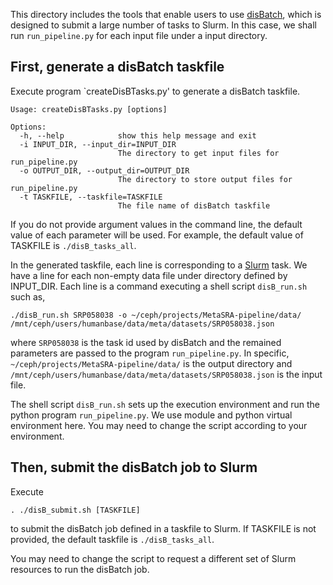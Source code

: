 This directory includes the tools that enable users to use [disBatch](https://github.com/flatironinstitute/disBatch), 
which is designed to submit a large number of tasks to Slurm. 
In this case, we shall run `run_pipeline.py` for each input file under a input directory. 

## First, generate a disBatch taskfile 

Execute program `createDisBTasks.py' to generate a disBatch taskfile.

```
Usage: createDisBTasks.py [options]

Options:
  -h, --help            show this help message and exit
  -i INPUT_DIR, --input_dir=INPUT_DIR
                        The directory to get input files for run_pipeline.py
  -o OUTPUT_DIR, --output_dir=OUTPUT_DIR
                        The directory to store output files for run_pipeline.py
  -t TASKFILE, --taskfile=TASKFILE
                        The file name of disBatch taskfile
```

If you do not provide argument values in the command line, the default value of each parameter will be used. For example, the default value of TASKFILE is `./disB_tasks_all`.

In the generated taskfile,
each line is corresponding to a [Slurm](https://slurm.schedmd.com/documentation.html) task. 
We have a line for each non-empty data file under directory defined by INPUT_DIR.
Each line is a command executing a shell script `disB_run.sh` such as,

`./disB_run.sh SRP058038 -o ~/ceph/projects/MetaSRA-pipeline/data/ /mnt/ceph/users/humanbase/data/meta/datasets/SRP058038.json`

where `SRP058038` is the task id used by disBatch and the remained parameters are passed to the program `run_pipeline.py`. In specific, `~/ceph/projects/MetaSRA-pipeline/data/` is the output directory and `/mnt/ceph/users/humanbase/data/meta/datasets/SRP058038.json` is the input file. 

The shell script `disB_run.sh` sets up the execution environment and run the python program `run_pipeline.py`.
We use module and python virtual environment here. You may need to change the script according to your environment.

## Then, submit the disBatch job to Slurm

Execute

`. ./disB_submit.sh [TASKFILE]`

to submit the disBatch job defined in a taskfile to Slurm. If TASKFILE is not provided, the default taskfile is `./disB_tasks_all`.

You may need to change the script to request a different set of Slurm resources to run the disBatch job.

